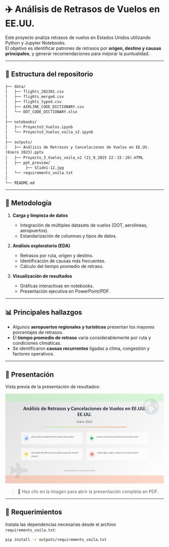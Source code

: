 # ✈️ Análisis de Retrasos de Vuelos en EE.UU.

Este proyecto analiza retrasos de vuelos en Estados Unidos utilizando Python y Jupyter Notebooks.  
El objetivo es identificar patrones de retrasos por **origen, destino y causas principales**, y generar recomendaciones para mejorar la puntualidad.

---

## 📂 Estructura del repositorio

```text
├── data/
│   ├── flights_202301.csv
│   ├── flights_merged.csv
│   ├── flights_typed.csv
│   ├── AIRLINE_CODE_DICTIONARY.csv
│   └── DOT_CODE_DICTIONARY.xlsx
│
├── notebooks/
│   ├── Proyecto3_Vuelos.ipynb
│   └── Proyecto3_Vuelos_voila_v2.ipynb
│
├── outputs/
│   ├── Análisis de Retrasos y Cancelaciones de Vuelos en EE.UU. (Enero 2023).pptx
│   ├── Proyecto_3_Vuelos_voila_v2 (21_9_2025 22：15：26).HTML
│   ├── ppt_preview/
│        ├── Slide1-12.jpg
│   └── requirements_voila.txt
│
└── README.md
```

---

## 🚀 Metodología

1. **Carga y limpieza de datos**  
   - Integración de múltiples datasets de vuelos (DOT, aerolíneas, aeropuertos).  
   - Estandarización de columnas y tipos de datos.  

2. **Análisis exploratorio (EDA)**  
   - Retrasos por ruta, origen y destino.  
   - Identificación de causas más frecuentes.  
   - Cálculo del tiempo promedio de retraso.  

3. **Visualización de resultados**  
   - Gráficas interactivas en notebooks.  
   - Presentación ejecutiva en PowerPoint/PDF.  

---

## 📊 Principales hallazgos

- Algunos **aeropuertos regionales y turísticos** presentan los mayores porcentajes de retrasos.  
- El **tiempo promedio de retraso** varía considerablemente por ruta y condiciones climáticas.  
- Se identificaron **causas recurrentes** ligadas a clima, congestión y factores operativos.  

---

## 📑 Presentación

Vista previa de la presentación de resultados:  

[![Ver presentación](outputs/ppt_preview/Slide1.jpg)](outputs/Análisis%20de%20Retrasos%20y%20Cancelaciones%20de%20Vuelos%20en%20EE.UU.%20(Enero%202023).pptx)

> 📌 Haz clic en la imagen para abrir la presentación completa en PDF.  

---

## 🔧 Requerimientos

Instala las dependencias necesarias desde el archivo `requirements_voila.txt`:

```bash
pip install -r outputs/requirements_voila.txt


